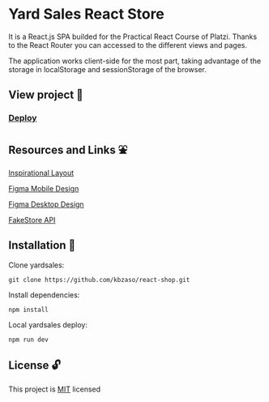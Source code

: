 # Yard Sales React Store 

It is a React.js SPA builded for the Practical React Course of Platzi.
Thanks to the React Router you can accessed to the different views and pages.

The application works client-side for the most part, taking advantage of the storage in localStorage and sessionStorage of the browser.

## View project :rocket:

### [Deploy](https://kbzaso.github.io/react-shop/)

## Resources and Links :fountain:

[Inspirational Layout](https://github.com/platzi/curso-frontend-developer-practico)

[Figma Mobile Design](https://www.figma.com/proto/bcEVujIzJj5PNIWwF9pP2w/Platzi_YardSale?node-id=0%3A719&amp%3Bscaling=scale-down&amp%3Bpage-id=0%3A1&amp%3Bstarting-point-node-id=0%3A719)

[Figma Desktop Design](https://www.figma.com/proto/bcEVujIzJj5PNIWwF9pP2w/Platzi_YardSale?node-id=5%3A2808[%E2%80%A6]ing=scale-down&page-id=0%3A998&starting-point-node-id=5%3A2808)

[FakeStore API](https://fakestoreapi.com/)

## Installation :electric_plug:

Clone yardsales:

```
git clone https://github.com/kbzaso/react-shop.git
```

Install dependencies:

```
npm install
```

Local yardsales deploy:

```
npm run dev
```

## License :unlock:

This project is [MIT](https://choosealicense.com/licenses/mit/) licensed
